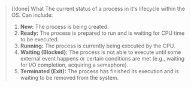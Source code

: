 
> [!done] What
> The current status of a 
> process in it's lifecycle within the OS. Can include:
> 1. **New:** The process is being created.
> 2. **Ready:** The process is prepared to run and is waiting for CPU time to be executed.
> 3. **Running:** The process is currently being executed by the CPU.
> 4. **Waiting (Blocked):** The process is not able to execute until some external event happens or certain conditions are met (e.g., waiting for I/O completion, acquiring a semaphore).
> 5. **Terminated (Exit):** The process has finished its execution and is waiting to be removed from the system.


